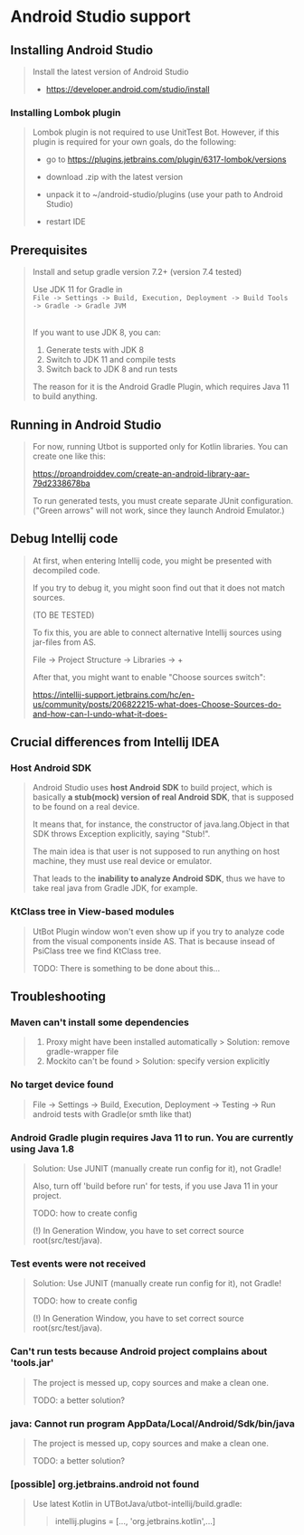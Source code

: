 # Android Studio support

## Installing Android Studio

> Install the latest version of Android Studio
> * <https://developer.android.com/studio/install>

### Installing Lombok plugin

> Lombok plugin is not required to use UnitTest Bot.
> However, if this plugin is required for your own goals, do the following:
>
> * go to https://plugins.jetbrains.com/plugin/6317-lombok/versions
> 
> * download .zip with the latest version
> 
> * unpack it to ~/android-studio/plugins (use your path to Android Studio)
> 
> * restart IDE

## Prerequisites

> Install and setup gradle version 7.2+ (version 7.4 tested)
>
> Use JDK 11 for Gradle in\
> `File -> Settings -> Build, Execution, Deployment -> Build Tools -> Gradle -> Gradle JVM`
>
> \
> If you want to use JDK 8, you can:
> 1. Generate tests with JDK 8
> 2. Switch to JDK 11 and compile tests
> 3. Switch back to JDK 8 and run tests
> 
> The reason for it is the Android Gradle Plugin, which requires Java 11 to build anything.

## Running in Android Studio

> For now, running Utbot is supported only for Kotlin libraries. You can
> create one like this:
>
> <https://proandroiddev.com/create-an-android-library-aar-79d2338678ba>
> 
> To run generated tests, you must create separate JUnit configuration.\
> ("Green arrows" will not work, since they launch Android Emulator.)
>
## Debug Intellij code

> At first, when entering Intellij code, you might be presented with
> decompiled code.
>
> If you try to debug it, you might soon find out that it does not match
> sources.
>
> (TO BE TESTED)
>
> To fix this, you are able to connect alternative Intellij sources
> using jar-files from AS.
>
> File -> Project Structure -> Libraries -> +
>
> After that, you might want to enable "Choose sources switch":
>
> <https://intellij-support.jetbrains.com/hc/en-us/community/posts/206822215-what-does-Choose-Sources-do-and-how-can-I-undo-what-it-does->

## Crucial differences from Intellij IDEA

### Host Android SDK

> Android Studio uses **host Android SDK** to build project, which is
> basically **a stub(mock) version of real Android SDK**, that is
> supposed to be found on a real device.
>
> It means that, for instance, the constructor of java.lang.Object in
> that SDK throws Exception explicitly, saying "Stub!".
>
> The main idea is that user is not supposed to run anything on host
> machine, they must use real device or emulator.
>
> That leads to the **inability to analyze Android SDK**, thus we have
> to take real java from Gradle JDK, for example.

### KtClass tree in View-based modules

> UtBot Plugin window won't even show up if you try to analyze code from
> the visual components inside AS. That is because insead of PsiClass
> tree we find KtClass tree.
>
> TODO: There is something to be done about this...

## Troubleshooting

### Maven can't install some dependencies
> 1. Proxy might have been installed automatically
     > Solution: remove gradle-wrapper file
> 2. Mockito can't be found
     > Solution: specify version explicitly
### No target device found
> File -> Settings -> Build, Execution, Deployment -> Testing -> Run android tests with Gradle(or smth like that)

### Android Gradle plugin requires Java 11 to run. You are currently using Java 1.8

> Solution: Use JUNIT (manually create run config for it), not Gradle!
> 
> Also, turn off 'build before run' for tests, if you use Java 11 in your project.
> 
> TODO: how to create config
>
> (!) In Generation Window, you have to set correct source root(src/test/java).

### Test events were not received

> Solution: Use JUNIT (manually create run config for it), not Gradle!
> 
> TODO: how to create config
>
> (!) In Generation Window, you have to set correct source root(src/test/java).

### Can't run tests because Android project complains about 'tools.jar'

> The project is messed up, copy sources and make a clean one.
>
> TODO: a better solution?
>
### java: Cannot run program AppData/Local/Android/Sdk/bin/java

> The project is messed up, copy sources and make a clean one.
>
> TODO: a better solution?

### \[possible\] org.jetbrains.android not found

> Use latest Kotlin in UTBotJava/utbot-intellij/build.gradle:
>
> > intellij.plugins = [..., 'org.jetbrains.kotlin',...]
